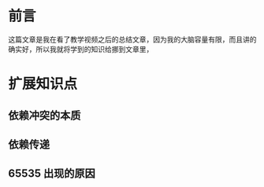 # 前言

这篇文章是我在看了教学视频之后的总结文章，因为我的大脑容量有限，而且讲的确实好，所以我就将学到的知识给挪到文章里，



# 扩展知识点

## 依赖冲突的本质

## 依赖传递

## 65535 出现的原因



